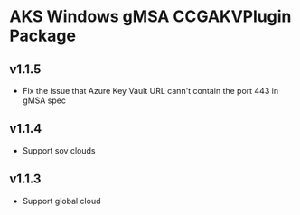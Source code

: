# AKS Windows gMSA CCGAKVPlugin Package 

## v1.1.5 
- Fix the issue that Azure Key Vault URL cann't contain the port 443 in gMSA spec 

## v1.1.4 
- Support sov clouds 

## v1.1.3 
- Support global cloud 
